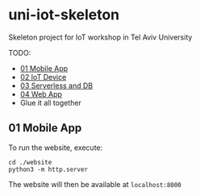 # uni-iot-skeleton
Skeleton project for IoT workshop in Tel Aviv University

TODO:
* [01 Mobile App](https://github.com/moabarar/Skeleton-Project_2022/tree/master/01%20Mobile%20App)
* [02 IoT Device](https://github.com/moabarar/Skeleton-Project_2022/tree/master/02%20IoT%20Device)
* [03 Serverless and DB](https://github.com/moabarar/Skeleton-Project_2022/tree/master/03%20Serverless%20and%20DB)
* [04 Web App](https://github.com/moabarar/Skeleton-Project_2022/tree/master/04%20Web%20App)
* Glue it all together

## 01 Mobile App
To run the website, execute:

    cd ./website
    python3 -m http.server

The website will then be available at `localhost:8000`
